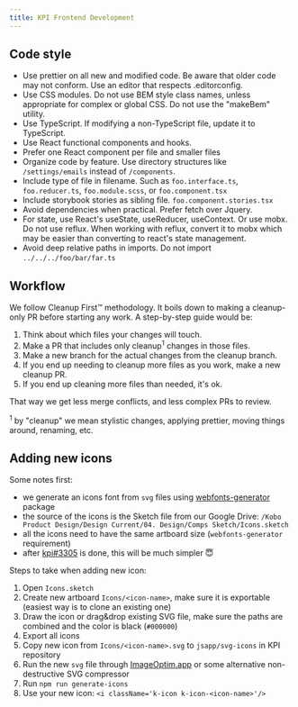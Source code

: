 ```yaml
---
title: KPI Frontend Development
---
```


## Code style

- Use prettier on all new and modified code. Be aware that older code may not conform. Use an editor that respects .editorconfig.
- Use CSS modules. Do not use BEM style class names, unless appropriate for complex or global CSS. Do not use the "makeBem" utility.
- Use TypeScript. If modifying a non-TypeScript file, update it to TypeScript.
- Use React functional components and hooks.
- Prefer one React component per file and smaller files
- Organize code by feature. Use directory structures like `/settings/emails` instead of `/components`.
- Include type of file in filename. Such as `foo.interface.ts`, `foo.reducer.ts`, `foo.module.scss`, or `foo.component.tsx`
- Include storybook stories as sibling file. `foo.component.stories.tsx`
- Avoid dependencies when practical. Prefer fetch over Jquery.
- For state, use React's useState, useReducer, useContext. Or use mobx. Do not use reflux. When working with reflux, convert it to mobx which may be easier than converting to react's state management.
- Avoid deep relative paths in imports. Do not import `../../../foo/bar/far.ts`

## Workflow

We follow Cleanup First™ methodology. It boils down to making a cleanup-only PR before starting any work. A step-by-step guide would be:

1. Think about which files your changes will touch.
2. Make a PR that includes only cleanup<sup>1</sup> changes in those files.
3. Make a new branch for the actual changes from the cleanup branch.
4. If you end up needing to cleanup more files as you work, make a new cleanup PR.
5. If you end up cleaning more files than needed, it's ok.

That way we get less merge conflicts, and less complex PRs to review.

<sup>1</sup> by "cleanup" we mean stylistic changes, applying prettier, moving things around, renaming, etc.

## Adding new icons

Some notes first:

- we generate an icons font from `svg` files using [webfonts-generator](https://www.npmjs.com/package/webfonts-generator) package
- the source of the icons is the Sketch file from our Google Drive: `/Kobo Product Design/Design Current/04. Design/Comps Sketch/Icons.sketch`
- all the icons need to have the same artboard size (`webfonts-generator` requirement)
- after [kpi#3305](https://github.com/kobotoolbox/kpi/issues/3305) is done, this will be much simpler 😇

Steps to take when adding new icon:

1. Open `Icons.sketch`
2. Create new artboard `Icons/<icon-name>`, make sure it is exportable (easiest way is to clone an existing one)
3. Draw the icon or drag&drop existing SVG file, make sure the paths are combined and the color is black (`#000000`)
4. Export all icons
5. Copy new icon from `Icons/<icon-name>.svg` to `jsapp/svg-icons` in KPI repository
6. Run the new `svg` file through [ImageOptim.app](https://imageoptim.com) or some alternative non-destructive SVG compressor
7. Run `npm run generate-icons`
8. Use your new icon: `<i className='k-icon k-icon-<icon-name>'/>`
